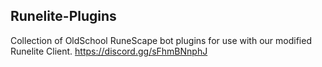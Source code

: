 ## Runelite-Plugins
Collection of OldSchool RuneScape bot plugins for use with our modified Runelite Client.  https://discord.gg/sFhmBNnphJ
